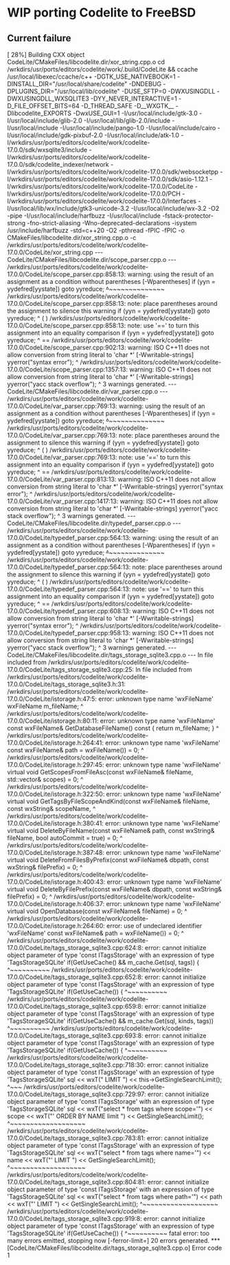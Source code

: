 # WIP porting Codelite to FreeBSD

## Current failure
[ 28%] Building CXX object CodeLite/CMakeFiles/libcodelite.dir/xor_string.cpp.o
cd /wrkdirs/usr/ports/editors/codelite/work/.build/CodeLite && ccache /usr/local/libexec/ccache/c++ -DGTK_USE_NATIVEBOOK=1 -DINSTALL_DIR=\"/usr/local/share/codelite\" -DNDEBUG -DPLUGINS_DIR=\"/usr/local/lib/codelite\" -DUSE_SFTP=0 -DWXUSINGDLL -DWXUSINGDLL_WXSQLITE3 -DYY_NEVER_INTERACTIVE=1 -D_FILE_OFFSET_BITS=64 -D_THREAD_SAFE -D__WXGTK__ -Dlibcodelite_EXPORTS -DwxUSE_GUI=1 -I/usr/local/include/gtk-3.0 -I/usr/local/include/glib-2.0 -I/usr/local/lib/glib-2.0/include -I/usr/local/include -I/usr/local/include/pango-1.0 -I/usr/local/include/cairo -I/usr/local/include/gdk-pixbuf-2.0 -I/usr/local/include/atk-1.0 -I/wrkdirs/usr/ports/editors/codelite/work/codelite-17.0.0/sdk/wxsqlite3/include -I/wrkdirs/usr/ports/editors/codelite/work/codelite-17.0.0/sdk/codelite_indexer/network -I/wrkdirs/usr/ports/editors/codelite/work/codelite-17.0.0/sdk/websocketpp -I/wrkdirs/usr/ports/editors/codelite/work/codelite-17.0.0/sdk/asio-1.12.1 -I/wrkdirs/usr/ports/editors/codelite/work/codelite-17.0.0/CodeLite -I/wrkdirs/usr/ports/editors/codelite/work/codelite-17.0.0/PCH -I/wrkdirs/usr/ports/editors/codelite/work/codelite-17.0.0/Interfaces -I/usr/local/lib/wx/include/gtk3-unicode-3.2 -I/usr/local/include/wx-3.2 -O2 -pipe -I/usr/local/include/harfbuzz -I/usr/local/include -fstack-protector-strong -fno-strict-aliasing -Wno-deprecated-declarations -isystem /usr/include/harfbuzz -std=c++20 -O2 -pthread -fPIC -fPIC -o CMakeFiles/libcodelite.dir/xor_string.cpp.o -c /wrkdirs/usr/ports/editors/codelite/work/codelite-17.0.0/CodeLite/xor_string.cpp
--- CodeLite/CMakeFiles/libcodelite.dir/scope_parser.cpp.o ---
/wrkdirs/usr/ports/editors/codelite/work/codelite-17.0.0/CodeLite/scope_parser.cpp:858:13: warning: using the result of an assignment as a condition without parentheses [-Wparentheses]
    if (yyn = yydefred[yystate]) goto yyreduce;
        ~~~~^~~~~~~~~~~~~~~~~~~
/wrkdirs/usr/ports/editors/codelite/work/codelite-17.0.0/CodeLite/scope_parser.cpp:858:13: note: place parentheses around the assignment to silence this warning
    if (yyn = yydefred[yystate]) goto yyreduce;
            ^
        (                      )
/wrkdirs/usr/ports/editors/codelite/work/codelite-17.0.0/CodeLite/scope_parser.cpp:858:13: note: use '==' to turn this assignment into an equality comparison
    if (yyn = yydefred[yystate]) goto yyreduce;
            ^
            ==
/wrkdirs/usr/ports/editors/codelite/work/codelite-17.0.0/CodeLite/scope_parser.cpp:902:13: warning: ISO C++11 does not allow conversion from string literal to 'char *' [-Wwritable-strings]
    yyerror("syntax error");
            ^
/wrkdirs/usr/ports/editors/codelite/work/codelite-17.0.0/CodeLite/scope_parser.cpp:1357:13: warning: ISO C++11 does not allow conversion from string literal to 'char *' [-Wwritable-strings]
    yyerror("yacc stack overflow");
            ^
3 warnings generated.
--- CodeLite/CMakeFiles/libcodelite.dir/var_parser.cpp.o ---
/wrkdirs/usr/ports/editors/codelite/work/codelite-17.0.0/CodeLite/var_parser.cpp:769:13: warning: using the result of an assignment as a condition without parentheses [-Wparentheses]
    if (yyn = yydefred[yystate]) goto yyreduce;
        ~~~~^~~~~~~~~~~~~~~~~~~
/wrkdirs/usr/ports/editors/codelite/work/codelite-17.0.0/CodeLite/var_parser.cpp:769:13: note: place parentheses around the assignment to silence this warning
    if (yyn = yydefred[yystate]) goto yyreduce;
            ^
        (                      )
/wrkdirs/usr/ports/editors/codelite/work/codelite-17.0.0/CodeLite/var_parser.cpp:769:13: note: use '==' to turn this assignment into an equality comparison
    if (yyn = yydefred[yystate]) goto yyreduce;
            ^
            ==
/wrkdirs/usr/ports/editors/codelite/work/codelite-17.0.0/CodeLite/var_parser.cpp:813:13: warning: ISO C++11 does not allow conversion from string literal to 'char *' [-Wwritable-strings]
    yyerror("syntax error");
            ^
/wrkdirs/usr/ports/editors/codelite/work/codelite-17.0.0/CodeLite/var_parser.cpp:1417:13: warning: ISO C++11 does not allow conversion from string literal to 'char *' [-Wwritable-strings]
    yyerror("yacc stack overflow");
            ^
3 warnings generated.
--- CodeLite/CMakeFiles/libcodelite.dir/typedef_parser.cpp.o ---
/wrkdirs/usr/ports/editors/codelite/work/codelite-17.0.0/CodeLite/typedef_parser.cpp:564:13: warning: using the result of an assignment as a condition without parentheses [-Wparentheses]
    if (yyn = yydefred[yystate]) goto yyreduce;
        ~~~~^~~~~~~~~~~~~~~~~~~
/wrkdirs/usr/ports/editors/codelite/work/codelite-17.0.0/CodeLite/typedef_parser.cpp:564:13: note: place parentheses around the assignment to silence this warning
    if (yyn = yydefred[yystate]) goto yyreduce;
            ^
        (                      )
/wrkdirs/usr/ports/editors/codelite/work/codelite-17.0.0/CodeLite/typedef_parser.cpp:564:13: note: use '==' to turn this assignment into an equality comparison
    if (yyn = yydefred[yystate]) goto yyreduce;
            ^
            ==
/wrkdirs/usr/ports/editors/codelite/work/codelite-17.0.0/CodeLite/typedef_parser.cpp:608:13: warning: ISO C++11 does not allow conversion from string literal to 'char *' [-Wwritable-strings]
    yyerror("syntax error");
            ^
/wrkdirs/usr/ports/editors/codelite/work/codelite-17.0.0/CodeLite/typedef_parser.cpp:958:13: warning: ISO C++11 does not allow conversion from string literal to 'char *' [-Wwritable-strings]
    yyerror("yacc stack overflow");
            ^
3 warnings generated.
--- CodeLite/CMakeFiles/libcodelite.dir/tags_storage_sqlite3.cpp.o ---
In file included from /wrkdirs/usr/ports/editors/codelite/work/codelite-17.0.0/CodeLite/tags_storage_sqlite3.cpp:25:
In file included from /wrkdirs/usr/ports/editors/codelite/work/codelite-17.0.0/CodeLite/tags_storage_sqlite3.h:31:
/wrkdirs/usr/ports/editors/codelite/work/codelite-17.0.0/CodeLite/istorage.h:47:5: error: unknown type name 'wxFileName'
    wxFileName m_fileName;
    ^
/wrkdirs/usr/ports/editors/codelite/work/codelite-17.0.0/CodeLite/istorage.h:80:11: error: unknown type name 'wxFileName'
    const wxFileName& GetDatabaseFileName() const { return m_fileName; }
          ^
/wrkdirs/usr/ports/editors/codelite/work/codelite-17.0.0/CodeLite/istorage.h:264:41: error: unknown type name 'wxFileName'
                                  const wxFileName& path = wxFileName()) = 0;
                                        ^
/wrkdirs/usr/ports/editors/codelite/work/codelite-17.0.0/CodeLite/istorage.h:297:45: error: unknown type name 'wxFileName'
    virtual void GetScopesFromFileAsc(const wxFileName& fileName, std::vector<wxString>& scopes) = 0;
                                            ^
/wrkdirs/usr/ports/editors/codelite/work/codelite-17.0.0/CodeLite/istorage.h:322:50: error: unknown type name 'wxFileName'
    virtual void GetTagsByFileScopeAndKind(const wxFileName& fileName, const wxString& scopeName,
                                                 ^
/wrkdirs/usr/ports/editors/codelite/work/codelite-17.0.0/CodeLite/istorage.h:380:41: error: unknown type name 'wxFileName'
    virtual void DeleteByFileName(const wxFileName& path, const wxString& fileName, bool autoCommit = true) = 0;
                                        ^
/wrkdirs/usr/ports/editors/codelite/work/codelite-17.0.0/CodeLite/istorage.h:387:48: error: unknown type name 'wxFileName'
    virtual void DeleteFromFilesByPrefix(const wxFileName& dbpath, const wxString& filePrefix) = 0;
                                               ^
/wrkdirs/usr/ports/editors/codelite/work/codelite-17.0.0/CodeLite/istorage.h:400:43: error: unknown type name 'wxFileName'
    virtual void DeleteByFilePrefix(const wxFileName& dbpath, const wxString& filePrefix) = 0;
                                          ^
/wrkdirs/usr/ports/editors/codelite/work/codelite-17.0.0/CodeLite/istorage.h:406:37: error: unknown type name 'wxFileName'
    virtual void OpenDatabase(const wxFileName& fileName) = 0;
                                    ^
/wrkdirs/usr/ports/editors/codelite/work/codelite-17.0.0/CodeLite/istorage.h:264:60: error: use of undeclared identifier 'wxFileName'
                                  const wxFileName& path = wxFileName()) = 0;
                                                           ^
/wrkdirs/usr/ports/editors/codelite/work/codelite-17.0.0/CodeLite/tags_storage_sqlite3.cpp:624:8: error: cannot initialize object parameter of type 'const ITagsStorage' with an expression of type 'TagsStorageSQLite'
    if(GetUseCache() && m_cache.Get(sql, tags)) {
       ^~~~~~~~~~~
/wrkdirs/usr/ports/editors/codelite/work/codelite-17.0.0/CodeLite/tags_storage_sqlite3.cpp:652:8: error: cannot initialize object parameter of type 'const ITagsStorage' with an expression of type 'TagsStorageSQLite'
    if(GetUseCache()) {
       ^~~~~~~~~~~
/wrkdirs/usr/ports/editors/codelite/work/codelite-17.0.0/CodeLite/tags_storage_sqlite3.cpp:659:8: error: cannot initialize object parameter of type 'const ITagsStorage' with an expression of type 'TagsStorageSQLite'
    if(GetUseCache() && m_cache.Get(sql, kinds, tags))
       ^~~~~~~~~~~
/wrkdirs/usr/ports/editors/codelite/work/codelite-17.0.0/CodeLite/tags_storage_sqlite3.cpp:693:8: error: cannot initialize object parameter of type 'const ITagsStorage' with an expression of type 'TagsStorageSQLite'
    if(GetUseCache()) {
       ^~~~~~~~~~~
/wrkdirs/usr/ports/editors/codelite/work/codelite-17.0.0/CodeLite/tags_storage_sqlite3.cpp:718:30: error: cannot initialize object parameter of type 'const ITagsStorage' with an expression of type 'TagsStorageSQLite'
    sql << wxT(" LIMIT ") << this->GetSingleSearchLimit();
                             ^~~~
/wrkdirs/usr/ports/editors/codelite/work/codelite-17.0.0/CodeLite/tags_storage_sqlite3.cpp:729:97: error: cannot initialize object parameter of type 'const ITagsStorage' with an expression of type 'TagsStorageSQLite'
    sql << wxT("select * from tags where scope='") << scope << wxT("' ORDER BY NAME limit ") << GetSingleSearchLimit();
                                                                                                ^~~~~~~~~~~~~~~~~~~~
/wrkdirs/usr/ports/editors/codelite/work/codelite-17.0.0/CodeLite/tags_storage_sqlite3.cpp:783:81: error: cannot initialize object parameter of type 'const ITagsStorage' with an expression of type 'TagsStorageSQLite'
    sql << wxT("select * from tags where name='") << name << wxT("' LIMIT ") << GetSingleSearchLimit();
                                                                                ^~~~~~~~~~~~~~~~~~~~
/wrkdirs/usr/ports/editors/codelite/work/codelite-17.0.0/CodeLite/tags_storage_sqlite3.cpp:804:81: error: cannot initialize object parameter of type 'const ITagsStorage' with an expression of type 'TagsStorageSQLite'
    sql << wxT("select * from tags where path='") << path << wxT("' LIMIT ") << GetSingleSearchLimit();
                                                                                ^~~~~~~~~~~~~~~~~~~~
/wrkdirs/usr/ports/editors/codelite/work/codelite-17.0.0/CodeLite/tags_storage_sqlite3.cpp:919:8: error: cannot initialize object parameter of type 'const ITagsStorage' with an expression of type 'TagsStorageSQLite'
    if(GetUseCache()) {
       ^~~~~~~~~~~
fatal error: too many errors emitted, stopping now [-ferror-limit=]
20 errors generated.
*** [CodeLite/CMakeFiles/libcodelite.dir/tags_storage_sqlite3.cpp.o] Error code 1
